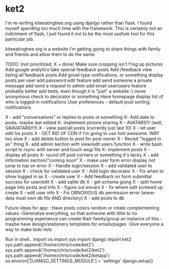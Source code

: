 # ket2
I'm re-writing kiteeatingtree.org using django rather than flask. I found myself spending too much time with the framework. This is certainly not an indictment of flask, I just found it not to be the most usefule tool for this particular job.

kiteeatingtree.org is a website I'm getting going to share things with family and friends and allow them to do the same.

TODO: (not prioritized, X = done)
Make sure cropping isn't f'ing up pictures
Add google analytics
take special feedback posts
Add /feedback view listing all feedback posts
Add growl type notifications, or something
display posts per user
add password edit feature
add send someone a private message
add send a request to admin
add email user/users feature
probably better add tests, even though it is "just" a website :)
move anonymous check to decorator or something
Have homepage display list of who is logged in
notifications
User preferences - default post sorting, notifications

X - add "conversations" or replies to posts ot something
X- Add date to posts. maybe last edited
X- implement picture sharing
X - AVATARS!!! (well, GRAVATARS!!!!)
X - view past/all posts (currently just last 10)
X - let user edit his posts
X - GET RID OF CDN if I'm going to use font awesome. WAY too slow
X - add delete button to post for post owner
X - Revisit "logged in as" thing
X- add admin section with view/edit users function
X - write bash script to rsync with server and touch wsgi file
X- implement posts
X - display all posts
X- round off post corners or something it's tacky
X - add information section/"coming soon"
X - make user form error display not jump to top on error
X - Handle login/session
X - add validated user to session
X - check for validated user
X - Add login decorator
X - Fix when to show logged in as
X - create user
X - Add feedback on form submittal success for user/edit
X - add sqlite db
X - get schema going
X - split home page into posts and info
X - figure out envars
X - fix where edit screwed up create
X - edit user info
X - Fix OBNOXIOUS db permission error (www-data must own
    db file AND directory)
X - add posts to db

Future ideas for app:
-Have posts colors random or rotate complementing values
-Generalize everything, so that someone with little to no programming experience can create their family/group an instance of this
-maybe have design/stationery templates for emails/pages
-Give everyone a way to make todo lists

Run in shell..
import os
import sys
import django
import ket2
sys.path.append('/home/chris/code/ket2')
sys.path.append('/home/chris/code/ket2/ket2')
sys.path.append('/home/chris/code/ket2/ketapp')
os.environ['DJANGO_SETTINGS_MODULE'] = 'settings'
django.setup()
